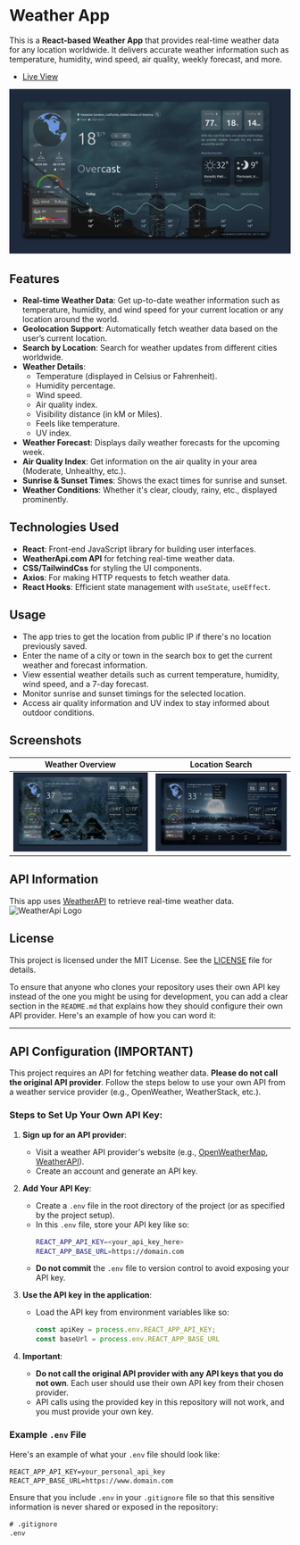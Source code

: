 # Weather App

This is a **React-based Weather App** that provides real-time weather data for any location worldwide. It delivers accurate weather information such as temperature, humidity, wind speed, air quality, weekly forecast, and more.
- [Live View](https://zeeshisthebest.github.io/weather_react_app/)

![App Screenshot](./screenshots/overcast.png)

## Features

- **Real-time Weather Data**: Get up-to-date weather information such as temperature, humidity, and wind speed for your current location or any location around the world.
- **Geolocation Support**: Automatically fetch weather data based on the user’s current location.
- **Search by Location**: Search for weather updates from different cities worldwide.
- **Weather Details**:
  - Temperature (displayed in Celsius or Fahrenheit).
  - Humidity percentage.
  - Wind speed.
  - Air quality index.
  - Visibility distance (in kM or Miles).
  - Feels like temperature.
  - UV index.
- **Weather Forecast**: Displays daily weather forecasts for the upcoming week.
- **Air Quality Index**: Get information on the air quality in your area (Moderate, Unhealthy, etc.).
- **Sunrise & Sunset Times**: Shows the exact times for sunrise and sunset.
- **Weather Conditions**: Whether it's clear, cloudy, rainy, etc., displayed prominently.

## Technologies Used

- **React**: Front-end JavaScript library for building user interfaces.
- **WeatherApi.com API** for fetching real-time weather data.
- **CSS/TailwindCss** for styling the UI components.
- **Axios**: For making HTTP requests to fetch weather data.
- **React Hooks**: Efficient state management with `useState`, `useEffect`.


## Usage
- The app tries to get the location from public IP if there's no location previously saved.
- Enter the name of a city or town in the search box to get the current weather and forecast information.
- View essential weather details such as current temperature, humidity, wind speed, and a 7-day forecast.
- Monitor sunrise and sunset timings for the selected location.
- Access air quality information and UV index to stay informed about outdoor conditions.

## Screenshots

| Weather Overview | Location Search |
|------------------|-----------------|
| ![Overcast](./screenshots/snow.png) | ![Search](./screenshots/search.png) |

## API Information
This app uses [WeatherAPI](https://weatherapi.com/) to retrieve real-time weather data.<br>
![WeatherApi Logo](https://cdn.weatherapi.com/v4/images/weatherapi_logo.png)

## License

This project is licensed under the MIT License. See the [LICENSE](LICENSE) file for details. 

To ensure that anyone who clones your repository uses their own API key instead of the one you might be using for development, you can add a clear section in the `README.md` that explains how they should configure their own API provider. Here's an example of how you can word it:

---

## API Configuration (IMPORTANT)

This project requires an API for fetching weather data. **Please do not call the original API provider**. Follow the steps below to use your own API from a weather service provider (e.g., OpenWeather, WeatherStack, etc.).

### Steps to Set Up Your Own API Key:

1. **Sign up for an API provider**:
   - Visit a weather API provider's website (e.g., [OpenWeatherMap](https://openweathermap.org/), [WeatherAPI](https://www.weatherapi.com/)).
   - Create an account and generate an API key.

2. **Add Your API Key**:
   - Create a `.env` file in the root directory of the project (or as specified by the project setup).
   - In this `.env` file, store your API key like so:
     ```bash
     REACT_APP_API_KEY=<your_api_key_here>
     REACT_APP_BASE_URL=https://domain.com
     ```
   - **Do not commit** the `.env` file to version control to avoid exposing your API key.

3. **Use the API key in the application**:
   - Load the API key from environment variables like so:
     ```javascript
     const apiKey = process.env.REACT_APP_API_KEY;
     const baseUrl = process.env.REACT_APP_BASE_URL
     ```

4. **Important**:
   - **Do not call the original API provider with any API keys that you do not own**. Each user should use their own API key from their chosen provider.
   - API calls using the provided key in this repository will not work, and you must provide your own key.

### Example `.env` File

Here's an example of what your `.env` file should look like:

```
REACT_APP_API_KEY=your_personal_api_key
REACT_APP_BASE_URL=https://www.domain.com
```

Ensure that you include `.env` in your `.gitignore` file so that this sensitive information is never shared or exposed in the repository:

```
# .gitignore
.env
```
